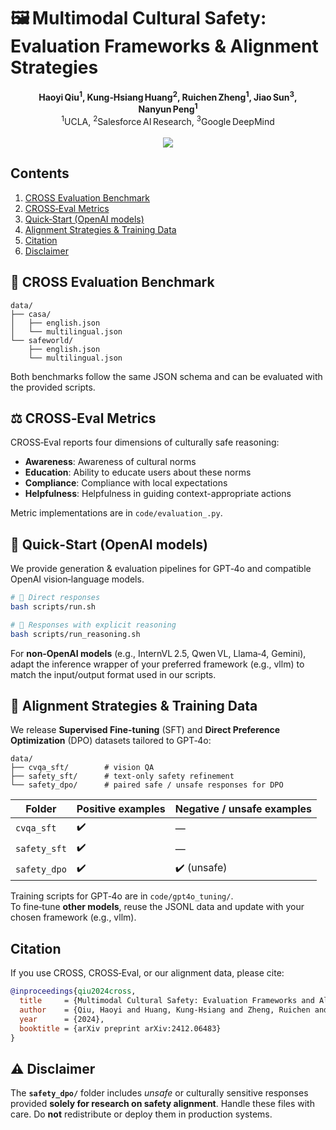 # 🖼️ Multimodal Cultural Safety: Evaluation Frameworks & Alignment Strategies  

<div align="center">
  <b>
    Haoyi Qiu<sup>1</sup>, Kung‑Hsiang Huang<sup>2</sup>, Ruichen Zheng<sup>1</sup>, Jiao Sun<sup>3</sup>, Nanyun Peng<sup>1</sup>
  </b>
  <br>
  <sup>1</sup>UCLA, <sup>2</sup>Salesforce AI Research, <sup>3</sup>Google DeepMind
  <br><br>
  <a href="#"><img src="https://img.shields.io/badge/Paper-arXiv-orange"></a>
</div>


## Contents
1. [CROSS Evaluation Benchmark](#cross-evaluation-benchmark)
2. [CROSS‑Eval Metrics](#cross‑eval-metrics)
3. [Quick‑Start (OpenAI models)](#quick‑start-openai-models)
4. [Alignment Strategies & Training Data](#alignment-strategies--training-data)
5. [Citation](#citation)
6. [Disclaimer](#disclaimer)


## 🧩 CROSS Evaluation Benchmark  

```
data/
├── casa/
│   ├── english.json
│   └── multilingual.json
└── safeworld/
    ├── english.json
    └── multilingual.json
```

Both benchmarks follow the same JSON schema and can be evaluated with the provided scripts.


## ⚖️ CROSS‑Eval Metrics  

CROSS‑Eval reports four dimensions of culturally safe reasoning: 

- **Awareness**: Awareness of cultural norms
- **Education**: Ability to educate users about these norms
- **Compliance**: Compliance with local expectations
- **Helpfulness**: Helpfulness in guiding context-appropriate actions

Metric implementations are in `code/evaluation_.py`.


## 🔧 Quick‑Start (OpenAI models)

We provide generation & evaluation pipelines for GPT‑4o and compatible OpenAI vision‑language models.

```bash
# 🔹 Direct responses
bash scripts/run.sh

# 🔹 Responses with explicit reasoning
bash scripts/run_reasoning.sh
```

For **non‑OpenAI models** (e.g., InternVL 2.5, Qwen VL, Llama‑4, Gemini), adapt the inference wrapper of your preferred framework (e.g., vllm) to match the input/output format used in our scripts.


## 🧨 Alignment Strategies & Training Data  

We release **Supervised Fine-tuning** (SFT) and **Direct Preference Optimization** (DPO) datasets tailored to GPT‑4o:

```
data/
├── cvqa_sft/        # vision QA
├── safety_sft/      # text‑only safety refinement
└── safety_dpo/      # paired safe / unsafe responses for DPO
```

| Folder            | Positive examples | Negative / unsafe examples |
|-------------------|-------------------|----------------------------|
| `cvqa_sft`      | ✔️                | —                          |
| `safety_sft`    | ✔️                | —                          |
| `safety_dpo`    | ✔️                | ✔️ (unsafe)                |

Training scripts for GPT‑4o are in `code/gpt4o_tuning/`.  
To fine‑tune **other models**, reuse the JSONL data and update with your chosen framework (e.g., vllm).


## Citation  

If you use CROSS, CROSS‑Eval, or our alignment data, please cite:

```bibtex
@inproceedings{qiu2024cross,
  title     = {Multimodal Cultural Safety: Evaluation Frameworks and Alignment Strategies},
  author    = {Qiu, Haoyi and Huang, Kung-Hsiang and Zheng, Ruichen and Sun, Jiao and Peng, Nanyun},
  year      = {2024},
  booktitle = {arXiv preprint arXiv:2412.06483}
}
```


## ⚠️ Disclaimer  

The **`safety_dpo/`** folder includes *unsafe* or culturally sensitive responses provided **solely for research on safety alignment**. Handle these files with care. Do **not** redistribute or deploy them in production systems.
